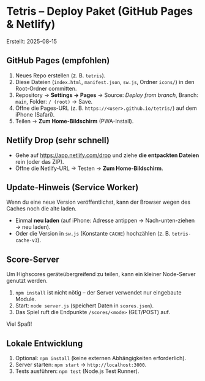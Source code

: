 # Tetris – Deploy Paket (GitHub Pages & Netlify)
Erstellt: 2025-08-15

## GitHub Pages (empfohlen)
1) Neues Repo erstellen (z. B. `tetris`).
2) Diese Dateien (`index.html`, `manifest.json`, `sw.js`, Ordner `icons/`) in den Root-Ordner committen.
3) Repository → **Settings → Pages** → Source: *Deploy from branch*, Branch: `main`, Folder: `/ (root)` → Save.
4) Öffne die Pages-URL (z. B. `https://<user>.github.io/tetris/`) auf dem iPhone (Safari).
5) Teilen → **Zum Home-Bildschirm** (PWA-Install).

## Netlify Drop (sehr schnell)
- Gehe auf https://app.netlify.com/drop und ziehe **die entpackten Dateien** rein (oder das ZIP).
- Öffne die Netlify-URL → Testen → **Zum Home-Bildschirm**.

## Update-Hinweis (Service Worker)
Wenn du eine neue Version veröffentlichst, kann der Browser wegen des Caches noch die alte laden.
- Einmal **neu laden** (auf iPhone: Adresse antippen → Nach-unten-ziehen → neu laden).
- Oder die Version in `sw.js` (Konstante `CACHE`) hochzählen (z. B. `tetris-cache-v3`).
## Score-Server
Um Highscores geräteübergreifend zu teilen, kann ein kleiner Node-Server genutzt werden.
1) `npm install` ist nicht nötig – der Server verwendet nur eingebaute Module.
2) Start: `node server.js` (speichert Daten in `scores.json`).
3) Das Spiel ruft die Endpunkte `/scores/<mode>` (GET/POST) auf.

Viel Spaß!

## Lokale Entwicklung
1) Optional: `npm install` (keine externen Abhängigkeiten erforderlich).
2) Server starten: `npm start` → `http://localhost:3000`.
3) Tests ausführen: `npm test` (Node.js Test Runner).
